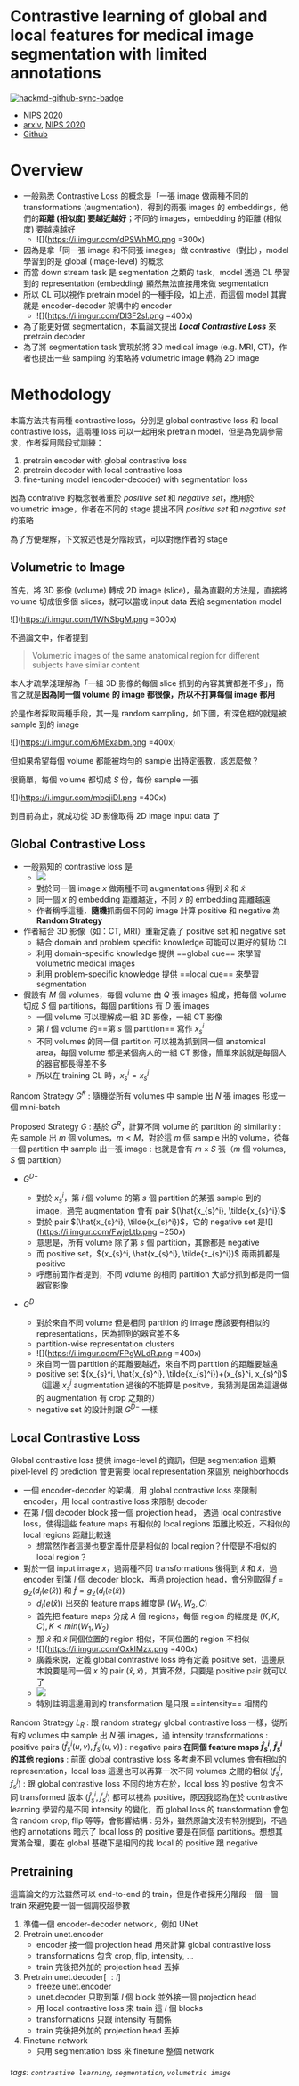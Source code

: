 # Contrastive learning of global and local features for medical image segmentation with limited annotations

[![hackmd-github-sync-badge](https://hackmd.io/UAhbq6IEQQGCWAahro0DLg/badge)](https://hackmd.io/UAhbq6IEQQGCWAahro0DLg)


- NIPS 2020
- [arxiv](https://arxiv.org/pdf/2006.10511), [NIPS 2020](https://proceedings.neurips.cc/paper/2020/file/949686ecef4ee20a62d16b4a2d7ccca3-Paper.pdf)
- [Github](https://github.com/krishnabits001/domain_specific_cl)


# Overview

- 一般熟悉 Contrastive Loss 的概念是「一張 image 做兩種不同的 transformations (augmentation)，得到的兩張 images 的 embeddings，他們的**距離 (相似度) 要越近越好**；不同的 images，embedding 的距離 (相似度) 要越遠越好
    - ![](https://i.imgur.com/dPSWhMO.png =300x)
- 因為是拿「同一張 image 和不同張 images」做 contrastive（對比），model 學習到的是 global (image-level) 的概念
- 而當 down stream task 是 segmentation 之類的 task，model 透過 CL 學習到的 representation (embedding) 顯然無法直接用來做 segmentation
- 所以 CL 可以視作 pretrain model 的一種手段，如上述，而這個 model 其實就是 encoder-decoder 架構中的 encoder
    - ![](https://i.imgur.com/Dl3F2sl.png =400x)
- 為了能更好做 segmentation，本篇論文提出 ***Local Contrastive Loss*** 來 pretrain decoder
- 為了將 segmentation task 實現於將 3D medical image (e.g. MRI, CT)，作者也提出一些 sampling 的策略將 volumetric image 轉為 2D image



# Methodology

本篇方法共有兩種 contrastive loss，分別是 global contrastive loss 和 local contrastive loss，這兩種 loss 可以一起用來 pretrain model，但是為免調參需求，作者採用階段式訓練：

1. pretrain encoder with global contrastive loss
2. pretrain decoder with local contrastive loss
3. fine-tuning model (encoder-decoder) with segmentation loss

因為 contrative 的概念很著重於 *positive set* 和 *negative set*，應用於 volumetric image，作者在不同的 stage 提出不同 *positive set* 和 *negative set* 的策略

為了方便理解，下文敘述也是分階段式，可以對應作者的 stage

## Volumetric to Image

首先，將 3D 影像 (volume) 轉成 2D image (slice)，最為直觀的方法是，直接將 volume 切成很多個 slices，就可以當成 input data 丟給 segmentation model

![](https://i.imgur.com/1WNSbgM.png =300x)



不過論文中，作者提到
> Volumetric images of the same anatomical region for different subjects have similar content

本人才疏學淺理解為「一組 3D 影像的每個 slice 抓到的內容其實都差不多」，簡言之就是**因為同一個 volume 的 image 都很像，所以不打算每個 image 都用**

於是作者採取兩種手段，其一是 random sampling，如下圖，有深色框的就是被 sample 到的 image

![](https://i.imgur.com/6MExabm.png =400x)


但如果希望每個 volume 都能被均勻的 sample 出特定張數，該怎麼做？

很簡單，每個 volume 都切成 $S$ 份，每份 sample 一張

![](https://i.imgur.com/mbcjiDl.png =400x)

到目前為止，就成功從 3D 影像取得 2D image input data 了


## Global Contrastive Loss

- 一般熟知的 contrastive loss 是
    - ![](https://i.imgur.com/RSogV2f.png)
    - 對於同一個 image $x$ 做兩種不同 augmentations 得到 $\hat{x}$ 和 $\tilde{x}$
    - 同一個 $x$ 的 embedding 距離越近，不同 $x$ 的 embedding 距離越遠
    - 作者稱呼這種，**隨機**抓兩個不同的 image 計算 positive 和 negative 為 **Random Strategy**
- 作者結合 3D 影像（如：CT, MRI）重新定義了 positive set 和 negative set
    - 結合 domain and problem specific knowledge 可能可以更好的幫助 CL 
    - 利用 domain-specific knowledge 提供 ==global cue== 來學習 volumetric medical images
    - 利用 problem-specific knowledge 提供 ==local cue== 來學習 segmentation
- 假設有 $M$ 個 volumes，每個 volume 由 $Q$ 張 images 組成，把每個 volume 切成 $S$ 個 partitions，每個 partitions 有 $D$ 張 images
    - 一個 volume 可以理解成一組 3D 影像，一組 CT 影像
    - 第 $i$ 個 volume 的==第 $s$ 個 partition== 寫作 $x_{s}^i$
    - 不同 volumes 的同一個 partition 可以視為抓到同一個 anatomical area，每個 volume 都是某個病人的一組 CT 影像，簡單來說就是每個人的器官都長得差不多
    - 所以在 training CL 時，$x_{s}^i = x_{s}^j$

Random Strategy $G^{R}$
: 隨機從所有 volumes 中 sample 出 $N$ 張 images 形成一個 mini-batch

Proposed Strategy $G$
: 基於 $G^R$，計算不同 volume 的 partition 的 similarity
: 先 sample 出 $m$ 個 volumes，$m<M$，對於這 $m$ 個 sample 出的 volume，從每一個 partition 中 sample 出一張 image
: 也就是會有 $m\times S$ 張（$m$ 個 volumes, $S$ 個 partition）

- $G^{D-}$
    - 對於 $x_{s}^i$，第 $i$ 個 volume 的第 $s$ 個 partition 的某張 sample 到的 image，過完 augmentation 會有 pair $(\hat{x_{s}^i}, \tilde{x_{s}^i})$
    - 對於 pair $(\hat{x_{s}^i}, \tilde{x_{s}^i})$，它的 negative set 是![](https://i.imgur.com/FwjeLtb.png =250x) 
    - 意思是，所有 volume 除了第 $s$ 個 partition，其餘都是 negative
    - 而 positive set，$(x_{s}^i, \hat{x_{s}^i}, \tilde{x_{s}^i})$ 兩兩抓都是 positive
    - 呼應前面作者提到，不同 volume 的相同 partition 大部分抓到都是同一個器官影像

- $G^{D}$
    - 對於來自不同 volume 但是相同 partition 的 image 應該要有相似的 representations，因為抓到的器官差不多
    - partition-wise representation clusters
    - ![](https://i.imgur.com/FPgWLdR.png =400x)
    - 來自同一個 partition 的距離要越近，來自不同 partition 的距離要越遠
    - positive set $(x_{s}^i, \hat{x_{s}^i}, \tilde{x_{s}^i})+(x_{s}^i, x_{s}^j)$ （這邊 $x_{s}^j$ augmentation 過後的不能算是 positve，我猜測是因為這邊做的 augmentation 有 crop 之類的）
    - negative set 的設計則跟 $G^{D-}$ 一樣

## Local Contrastive Loss

Global contrastive loss 提供 image-level 的資訊，但是 segmentation 這類 pixel-level 的 prediction 會更需要 local representation 來區別 neighborhoods

- 一個 encoder-decoder 的架構，用 global contrastive loss 來限制 encoder，用 local contrastive loss 來限制 decoder
- 在第 $l$ 個 decoder block 接一個 projection head， 透過 local contrastive loss，使得這些 feature maps 有相似的 local regions 距離比較近，不相似的 local regions 距離比較遠
    - 想當然作者這邊也要定義什麼是相似的 local region？什麼是不相似的 local region？
- 對於一個 input image $x$，過兩種不同 transformations 後得到 $\hat{x}$ 和 $\tilde{x}$，過 encoder 到第 $l$ 個 decoder block，再過 projection head，會分別取得 $\hat{f}=g_{2}(d_{l}(e(\hat{x}))$ 和 $\tilde{f}=g_{2}(d_{l}(e(\tilde{x}))$
    - $d_{l}(e(\hat{x}))$ 出來的 feature maps 維度是 $(W_{1}, W_{2}, C)$
    - 首先把 feature maps 分成 $A$ 個 regions，每個 region 的維度是 $(K, K, C), K<min(W_{1}, W_{2})$
    - 那 $\hat{x}$ 和 $\tilde{x}$ 同個位置的 region 相似，不同位置的 region 不相似
    - ![](https://i.imgur.com/OxkIMzx.png =400x)
    - 廣義來說，定義 global contrastive loss 時有定義 positive set，這邊原本說要是同一個 $x$ 的 pair $(\hat{x}, \tilde{x})$，其實不然，只要是 positive pair 就可以了
    - ![](https://i.imgur.com/NgHrPlq.png)
    - 特別註明這邊用到的 transformation 是只跟 ==intensity== 相關的

Random Strategy $L_{R}$
: 跟 random strategy global contrastive loss 一樣，從所有的 volumes 中 sample 出 $N$ 張 images，過 intensity transformations
: positive pairs $(\hat{f}_{s}^i(u, v), \tilde{f}_{s}^i(u, v))$
: negative pairs **在同個 feature maps $\hat{f}_{s}^i$, $\tilde{f}_{s}^i$ 的其他 regions**
: 前面 global contrastive loss 多考慮不同 volumes 會有相似的 representation，local loss 這邊也可以再算一次不同 volumes 之間的相似 $({f}_{s}^i, {f}_{s}^j)$
: 跟 global contrastive loss 不同的地方在於，local loss 的 postive 包含不同 transformed 版本 $(\hat{f}_{s}^i, \tilde{f}_{s}^j)$ 都可以視為 positive，原因我認為在於 contrastive learning 學習的是不同 intensity 的變化，而 global loss 的 transformation 會包含 random crop, flip 等等，會影響結構
: 另外，雖然原論文沒有特別提到，不過他的 annotations 暗示了 local loss 的 positive 要是在同個 partitions。想想其實滿合理，要在 global 基礎下是相同的找 local 的 positive 跟 negative

## Pretraining

這篇論文的方法雖然可以 end-to-end 的 train，但是作者採用分階段一個一個 train 來避免要一個一個調校超參數

1. 準備一個 encoder-decoder network，例如 UNet
2. Pretrain unet.encoder
    - encoder 接一個 projection head 用來計算 global contrastive loss
    - transformations 包含 crop, flip, intensity, ...
    - train 完後把外加的 projection head 丟掉
3. Pretrain unet.decoder[$\ :l$]
    - freeze unet.encoder
    - unet.decoder 只取到第 $l$ 個 block 並外接一個 projection head
    - 用 local contrastive loss 來 train 這 $l$ 個 blocks
    - transformations 只跟 intensity 有關係
    - train 完後把外加的 projection head 丟掉
4. Finetune network
    - 只用 segmentation loss 來 finetune 整個 network








###### tags: `contrastive learning`, `segmentation`, `volumetric image`
